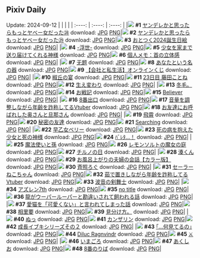 ## Pixiv Daily
Update: 2024-09-12
|      |      |      |
| :----: | :----: | :----: |
|![](https://pixiv.microyu.workers.dev/c/240x480/img-master/img/2024/09/10/00/02/38/122295229_p0_master1200.jpg) **#1** [ヤンデレかと思ったらもっとヤベー女だった㉘](https://www.pixiv.net/artworks/122295229) download: [JPG](https://pixiv.microyu.workers.dev/img-original/img/2024/09/10/00/02/38/122295229_p0.jpg) [PNG](https://pixiv.microyu.workers.dev/img-original/img/2024/09/10/00/02/38/122295229_p0.png)|![](https://pixiv.microyu.workers.dev/c/240x480/img-master/img/2024/09/11/00/01/27/122323089_p0_master1200.jpg) **#2** [ヤンデレかと思ったらもっとヤベー女だった㉙](https://www.pixiv.net/artworks/122323089) download: [JPG](https://pixiv.microyu.workers.dev/img-original/img/2024/09/11/00/01/27/122323089_p0.jpg) [PNG](https://pixiv.microyu.workers.dev/img-original/img/2024/09/11/00/01/27/122323089_p0.png)|![](https://pixiv.microyu.workers.dev/c/240x480/img-master/img/2024/09/10/12/31/20/122306556_p0_master1200.jpg) **#3** [おとつく2024誕生日絵](https://www.pixiv.net/artworks/122306556) download: [JPG](https://pixiv.microyu.workers.dev/img-original/img/2024/09/10/12/31/20/122306556_p0.jpg) [PNG](https://pixiv.microyu.workers.dev/img-original/img/2024/09/10/12/31/20/122306556_p0.png)|
|![](https://pixiv.microyu.workers.dev/c/240x480/img-master/img/2024/09/11/20/39/20/122343667_p0_master1200.jpg) **#4** [-浮世-](https://www.pixiv.net/artworks/122343667) download: [JPG](https://pixiv.microyu.workers.dev/img-original/img/2024/09/11/20/39/20/122343667_p0.jpg) [PNG](https://pixiv.microyu.workers.dev/img-original/img/2024/09/11/20/39/20/122343667_p0.png)|![](https://pixiv.microyu.workers.dev/c/240x480/img-master/img/2024/09/11/11/28/07/122333359_p0_master1200.jpg) **#5** [少女を家まで送り届けてくれる神様](https://www.pixiv.net/artworks/122333359) download: [JPG](https://pixiv.microyu.workers.dev/img-original/img/2024/09/11/11/28/07/122333359_p0.jpg) [PNG](https://pixiv.microyu.workers.dev/img-original/img/2024/09/11/11/28/07/122333359_p0.png)|![](https://pixiv.microyu.workers.dev/c/240x480/img-master/img/2024/09/10/06/00/07/122301286_p0_master1200.jpg) **#6** [個人メモ：首の立体感](https://www.pixiv.net/artworks/122301286) download: [JPG](https://pixiv.microyu.workers.dev/img-original/img/2024/09/10/06/00/07/122301286_p0.jpg) [PNG](https://pixiv.microyu.workers.dev/img-original/img/2024/09/10/06/00/07/122301286_p0.png)|
|![](https://pixiv.microyu.workers.dev/c/240x480/img-master/img/2024/09/10/00/58/47/122297080_p0_master1200.jpg) **#7** [无题](https://www.pixiv.net/artworks/122297080) download: [JPG](https://pixiv.microyu.workers.dev/img-original/img/2024/09/10/00/58/47/122297080_p0.jpg) [PNG](https://pixiv.microyu.workers.dev/img-original/img/2024/09/10/00/58/47/122297080_p0.png)|![](https://pixiv.microyu.workers.dev/c/240x480/img-master/img/2024/09/11/12/00/05/122333851_p0_master1200.jpg) **#8** [あなたという名の器](https://www.pixiv.net/artworks/122333851) download: [JPG](https://pixiv.microyu.workers.dev/img-original/img/2024/09/11/12/00/05/122333851_p0.jpg) [PNG](https://pixiv.microyu.workers.dev/img-original/img/2024/09/11/12/00/05/122333851_p0.png)|![](https://pixiv.microyu.workers.dev/c/240x480/img-master/img/2024/09/11/18/16/47/122340023_p0_master1200.jpg) **#9** [【会社と私生活】オンラインくじ](https://www.pixiv.net/artworks/122340023) download: [JPG](https://pixiv.microyu.workers.dev/img-original/img/2024/09/11/18/16/47/122340023_p0.jpg) [PNG](https://pixiv.microyu.workers.dev/img-original/img/2024/09/11/18/16/47/122340023_p0.png)|
|![](https://pixiv.microyu.workers.dev/c/240x480/img-master/img/2024/09/11/00/00/25/122322923_p0_master1200.jpg) **#10** [椒丘の宴](https://www.pixiv.net/artworks/122322923) download: [JPG](https://pixiv.microyu.workers.dev/img-original/img/2024/09/11/00/00/25/122322923_p0.jpg) [PNG](https://pixiv.microyu.workers.dev/img-original/img/2024/09/11/00/00/25/122322923_p0.png)|![](https://pixiv.microyu.workers.dev/c/240x480/img-master/img/2024/09/10/10/13/38/122304573_p0_master1200.jpg) **#11** [23日目 藤田ことね](https://www.pixiv.net/artworks/122304573) download: [JPG](https://pixiv.microyu.workers.dev/img-original/img/2024/09/10/10/13/38/122304573_p0.jpg) [PNG](https://pixiv.microyu.workers.dev/img-original/img/2024/09/10/10/13/38/122304573_p0.png)|![](https://pixiv.microyu.workers.dev/c/240x480/img-master/img/2024/09/10/22/12/19/122319244_p0_master1200.jpg) **#12** [生え変わり](https://www.pixiv.net/artworks/122319244) download: [JPG](https://pixiv.microyu.workers.dev/img-original/img/2024/09/10/22/12/19/122319244_p0.jpg) [PNG](https://pixiv.microyu.workers.dev/img-original/img/2024/09/10/22/12/19/122319244_p0.png)|
|![](https://pixiv.microyu.workers.dev/c/240x480/img-master/img/2024/09/11/04/12/07/122328188_p0_master1200.jpg) **#13** [冬毛。](https://www.pixiv.net/artworks/122328188) download: [JPG](https://pixiv.microyu.workers.dev/img-original/img/2024/09/11/04/12/07/122328188_p0.jpg) [PNG](https://pixiv.microyu.workers.dev/img-original/img/2024/09/11/04/12/07/122328188_p0.png)|![](https://pixiv.microyu.workers.dev/c/240x480/img-master/img/2024/09/11/21/29/16/122345147_p0_master1200.jpg) **#14** [お戦記](https://www.pixiv.net/artworks/122345147) download: [JPG](https://pixiv.microyu.workers.dev/img-original/img/2024/09/11/21/29/16/122345147_p0.jpg) [PNG](https://pixiv.microyu.workers.dev/img-original/img/2024/09/11/21/29/16/122345147_p0.png)|![](https://pixiv.microyu.workers.dev/c/240x480/img-master/img/2024/09/11/03/16/32/122327468_p0_master1200.jpg) **#15** [Believer](https://www.pixiv.net/artworks/122327468) download: [JPG](https://pixiv.microyu.workers.dev/img-original/img/2024/09/11/03/16/32/122327468_p0.jpg) [PNG](https://pixiv.microyu.workers.dev/img-original/img/2024/09/11/03/16/32/122327468_p0.png)|
|![](https://pixiv.microyu.workers.dev/c/240x480/img-master/img/2024/09/10/07/07/08/122302162_p0_master1200.jpg) **#16** [8番出口](https://www.pixiv.net/artworks/122302162) download: [JPG](https://pixiv.microyu.workers.dev/img-original/img/2024/09/10/07/07/08/122302162_p0.jpg) [PNG](https://pixiv.microyu.workers.dev/img-original/img/2024/09/10/07/07/08/122302162_p0.png)|![](https://pixiv.microyu.workers.dev/c/240x480/img-master/img/2024/09/10/20/13/00/122315405_p0_master1200.jpg) **#17** [音量を調整しながら年齢を詐称してるVtuber](https://www.pixiv.net/artworks/122315405) download: [JPG](https://pixiv.microyu.workers.dev/img-original/img/2024/09/10/20/13/00/122315405_p0.jpg) [PNG](https://pixiv.microyu.workers.dev/img-original/img/2024/09/10/20/13/00/122315405_p0.png)|![](https://pixiv.microyu.workers.dev/c/240x480/img-master/img/2024/09/11/00/52/12/122323406_p0_master1200.jpg) **#18** [お友達にお呼ばれした奥さんと旦那さん](https://www.pixiv.net/artworks/122323406) download: [JPG](https://pixiv.microyu.workers.dev/img-original/img/2024/09/11/00/52/12/122323406_p0.jpg) [PNG](https://pixiv.microyu.workers.dev/img-original/img/2024/09/11/00/52/12/122323406_p0.png)|
|![](https://pixiv.microyu.workers.dev/c/240x480/img-master/img/2024/09/10/12/59/07/122306962_p0_master1200.jpg) **#19** [飛霄](https://www.pixiv.net/artworks/122306962) download: [JPG](https://pixiv.microyu.workers.dev/img-original/img/2024/09/10/12/59/07/122306962_p0.jpg) [PNG](https://pixiv.microyu.workers.dev/img-original/img/2024/09/10/12/59/07/122306962_p0.png)|![](https://pixiv.microyu.workers.dev/c/240x480/img-master/img/2024/09/11/02/23/33/122326702_master1200.jpg) **#20** [秘密の友達](https://www.pixiv.net/artworks/122326702) download: [JPG](https://pixiv.microyu.workers.dev/img-original/img/2024/09/11/02/23/33/122326702.jpg) [PNG](https://pixiv.microyu.workers.dev/img-original/img/2024/09/11/02/23/33/122326702.png)|![](https://pixiv.microyu.workers.dev/c/240x480/img-master/img/2024/09/10/00/01/37/122295149_p0_master1200.jpg) **#21** [Searching](https://www.pixiv.net/artworks/122295149) download: [JPG](https://pixiv.microyu.workers.dev/img-original/img/2024/09/10/00/01/37/122295149_p0.jpg) [PNG](https://pixiv.microyu.workers.dev/img-original/img/2024/09/10/00/01/37/122295149_p0.png)|
|![](https://pixiv.microyu.workers.dev/c/240x480/img-master/img/2024/09/10/18/00/05/122311858_p0_master1200.jpg) **#22** [早乙女ベリー](https://www.pixiv.net/artworks/122311858) download: [JPG](https://pixiv.microyu.workers.dev/img-original/img/2024/09/10/18/00/05/122311858_p0.jpg) [PNG](https://pixiv.microyu.workers.dev/img-original/img/2024/09/10/18/00/05/122311858_p0.png)|![](https://pixiv.microyu.workers.dev/c/240x480/img-master/img/2024/09/11/00/03/14/122323224_p0_master1200.jpg) **#23** [死の病を抱えた少女と死の神様](https://www.pixiv.net/artworks/122323224) download: [JPG](https://pixiv.microyu.workers.dev/img-original/img/2024/09/11/00/03/14/122323224_p0.jpg) [PNG](https://pixiv.microyu.workers.dev/img-original/img/2024/09/11/00/03/14/122323224_p0.png)|![](https://pixiv.microyu.workers.dev/c/240x480/img-master/img/2024/09/10/00/00/51/122295043_p0_master1200.jpg) **#24** [ﾊﾞﾚﾀ…！](https://www.pixiv.net/artworks/122295043) download: [JPG](https://pixiv.microyu.workers.dev/img-original/img/2024/09/10/00/00/51/122295043_p0.jpg) [PNG](https://pixiv.microyu.workers.dev/img-original/img/2024/09/10/00/00/51/122295043_p0.png)|
|![](https://pixiv.microyu.workers.dev/c/240x480/img-master/img/2024/09/11/17/24/55/122338834_p0_master1200.jpg) **#25** [魔法使いと孫](https://www.pixiv.net/artworks/122338834) download: [JPG](https://pixiv.microyu.workers.dev/img-original/img/2024/09/11/17/24/55/122338834_p0.jpg) [PNG](https://pixiv.microyu.workers.dev/img-original/img/2024/09/11/17/24/55/122338834_p0.png)|![](https://pixiv.microyu.workers.dev/c/240x480/img-master/img/2024/09/11/17/29/50/122338929_p0_master1200.jpg) **#26** [レモンソルトの魔女の庭](https://www.pixiv.net/artworks/122338929) download: [JPG](https://pixiv.microyu.workers.dev/img-original/img/2024/09/11/17/29/50/122338929_p0.jpg) [PNG](https://pixiv.microyu.workers.dev/img-original/img/2024/09/11/17/29/50/122338929_p0.png)|![](https://pixiv.microyu.workers.dev/c/240x480/img-master/img/2024/09/10/00/07/02/122295470_p0_master1200.jpg) **#27** [チルノの日](https://www.pixiv.net/artworks/122295470) download: [JPG](https://pixiv.microyu.workers.dev/img-original/img/2024/09/10/00/07/02/122295470_p0.jpg) [PNG](https://pixiv.microyu.workers.dev/img-original/img/2024/09/10/00/07/02/122295470_p0.png)|
|![](https://pixiv.microyu.workers.dev/c/240x480/img-master/img/2024/09/10/00/00/34/122295004_p0_master1200.jpg) **#28** [湊くん](https://www.pixiv.net/artworks/122295004) download: [JPG](https://pixiv.microyu.workers.dev/img-original/img/2024/09/10/00/00/34/122295004_p0.jpg) [PNG](https://pixiv.microyu.workers.dev/img-original/img/2024/09/10/00/00/34/122295004_p0.png)|![](https://pixiv.microyu.workers.dev/c/240x480/img-master/img/2024/09/10/00/05/34/122295404_p0_master1200.jpg) **#29** [お風呂上がりの夫婦の会話【カラー版】](https://www.pixiv.net/artworks/122295404) download: [JPG](https://pixiv.microyu.workers.dev/img-original/img/2024/09/10/00/05/34/122295404_p0.jpg) [PNG](https://pixiv.microyu.workers.dev/img-original/img/2024/09/10/00/05/34/122295404_p0.png)|![](https://pixiv.microyu.workers.dev/c/240x480/img-master/img/2024/09/10/23/55/41/122322411_p0_master1200.jpg) **#30** [斉照ろぐ](https://www.pixiv.net/artworks/122322411) download: [JPG](https://pixiv.microyu.workers.dev/img-original/img/2024/09/10/23/55/41/122322411_p0.jpg) [PNG](https://pixiv.microyu.workers.dev/img-original/img/2024/09/10/23/55/41/122322411_p0.png)|
|![](https://pixiv.microyu.workers.dev/c/240x480/img-master/img/2024/09/10/20/27/49/122315790_p0_master1200.jpg) **#31** [セーラーねこちゃん](https://www.pixiv.net/artworks/122315790) download: [JPG](https://pixiv.microyu.workers.dev/img-original/img/2024/09/10/20/27/49/122315790_p0.jpg) [PNG](https://pixiv.microyu.workers.dev/img-original/img/2024/09/10/20/27/49/122315790_p0.png)|![](https://pixiv.microyu.workers.dev/c/240x480/img-master/img/2024/09/11/21/46/55/122345736_p0_master1200.jpg) **#32** [茹で置きしながら年齢を詐称してるVtuber](https://www.pixiv.net/artworks/122345736) download: [JPG](https://pixiv.microyu.workers.dev/img-original/img/2024/09/11/21/46/55/122345736_p0.jpg) [PNG](https://pixiv.microyu.workers.dev/img-original/img/2024/09/11/21/46/55/122345736_p0.png)|![](https://pixiv.microyu.workers.dev/c/240x480/img-master/img/2024/09/10/20/02/55/122315121_p0_master1200.jpg) **#33** [波音の剣舞士](https://www.pixiv.net/artworks/122315121) download: [JPG](https://pixiv.microyu.workers.dev/img-original/img/2024/09/10/20/02/55/122315121_p0.jpg) [PNG](https://pixiv.microyu.workers.dev/img-original/img/2024/09/10/20/02/55/122315121_p0.png)|
|![](https://pixiv.microyu.workers.dev/c/240x480/img-master/img/2024/09/11/00/01/31/122323098_p0_master1200.jpg) **#34** [アズレン7th](https://www.pixiv.net/artworks/122323098) download: [JPG](https://pixiv.microyu.workers.dev/img-original/img/2024/09/11/00/01/31/122323098_p0.jpg) [PNG](https://pixiv.microyu.workers.dev/img-original/img/2024/09/11/00/01/31/122323098_p0.png)|![](https://pixiv.microyu.workers.dev/c/240x480/img-master/img/2024/09/11/01/52/12/122326119_p0_master1200.jpg) **#35** [no title](https://www.pixiv.net/artworks/122326119) download: [JPG](https://pixiv.microyu.workers.dev/img-original/img/2024/09/11/01/52/12/122326119_p0.jpg) [PNG](https://pixiv.microyu.workers.dev/img-original/img/2024/09/11/01/52/12/122326119_p0.png)|![](https://pixiv.microyu.workers.dev/c/240x480/img-master/img/2024/09/11/22/28/40/122346786_p0_master1200.jpg) **#36** [龍がウーパールーパーと勘違いされて飼われる話](https://www.pixiv.net/artworks/122346786) download: [JPG](https://pixiv.microyu.workers.dev/img-original/img/2024/09/11/22/28/40/122346786_p0.jpg) [PNG](https://pixiv.microyu.workers.dev/img-original/img/2024/09/11/22/28/40/122346786_p0.png)|
|![](https://pixiv.microyu.workers.dev/c/240x480/img-master/img/2024/09/10/21/00/09/122316718_p0_master1200.jpg) **#37** [愛猫を「可愛くない」と言われてしまった話](https://www.pixiv.net/artworks/122316718) download: [JPG](https://pixiv.microyu.workers.dev/img-original/img/2024/09/10/21/00/09/122316718_p0.jpg) [PNG](https://pixiv.microyu.workers.dev/img-original/img/2024/09/10/21/00/09/122316718_p0.png)|![](https://pixiv.microyu.workers.dev/c/240x480/img-master/img/2024/09/10/22/03/27/122318944_p0_master1200.jpg) **#38** [相里要](https://www.pixiv.net/artworks/122318944) download: [JPG](https://pixiv.microyu.workers.dev/img-original/img/2024/09/10/22/03/27/122318944_p0.jpg) [PNG](https://pixiv.microyu.workers.dev/img-original/img/2024/09/10/22/03/27/122318944_p0.png)|![](https://pixiv.microyu.workers.dev/c/240x480/img-master/img/2024/09/11/18/38/01/122340442_p0_master1200.jpg) **#39** [見分け方。](https://www.pixiv.net/artworks/122340442) download: [JPG](https://pixiv.microyu.workers.dev/img-original/img/2024/09/11/18/38/01/122340442_p0.jpg) [PNG](https://pixiv.microyu.workers.dev/img-original/img/2024/09/11/18/38/01/122340442_p0.png)|
|![](https://pixiv.microyu.workers.dev/c/240x480/img-master/img/2024/09/10/19/53/39/122314770_p0_master1200.jpg) **#40** [ぬっ](https://www.pixiv.net/artworks/122314770) download: [JPG](https://pixiv.microyu.workers.dev/img-original/img/2024/09/10/19/53/39/122314770_p0.jpg) [PNG](https://pixiv.microyu.workers.dev/img-original/img/2024/09/10/19/53/39/122314770_p0.png)|![](https://pixiv.microyu.workers.dev/c/240x480/img-master/img/2024/09/11/00/00/32/122322957_p0_master1200.jpg) **#41** [カンザリン](https://www.pixiv.net/artworks/122322957) download: [JPG](https://pixiv.microyu.workers.dev/img-original/img/2024/09/11/00/00/32/122322957_p0.jpg) [PNG](https://pixiv.microyu.workers.dev/img-original/img/2024/09/11/00/00/32/122322957_p0.png)|![](https://pixiv.microyu.workers.dev/c/240x480/img-master/img/2024/09/10/19/32/08/122314223_p0_master1200.jpg) **#42** [成長イブキシリーズその２](https://www.pixiv.net/artworks/122314223) download: [JPG](https://pixiv.microyu.workers.dev/img-original/img/2024/09/10/19/32/08/122314223_p0.jpg) [PNG](https://pixiv.microyu.workers.dev/img-original/img/2024/09/10/19/32/08/122314223_p0.png)|
|![](https://pixiv.microyu.workers.dev/c/240x480/img-master/img/2024/09/10/19/09/03/122313647_p0_master1200.jpg) **#43** [｢…何見てるの｣](https://www.pixiv.net/artworks/122313647) download: [JPG](https://pixiv.microyu.workers.dev/img-original/img/2024/09/10/19/09/03/122313647_p0.jpg) [PNG](https://pixiv.microyu.workers.dev/img-original/img/2024/09/10/19/09/03/122313647_p0.png)|![](https://pixiv.microyu.workers.dev/c/240x480/img-master/img/2024/09/11/13/35/37/122335267_p0_master1200.jpg) **#44** [Diluc Ragnvindr](https://www.pixiv.net/artworks/122335267) download: [JPG](https://pixiv.microyu.workers.dev/img-original/img/2024/09/11/13/35/37/122335267_p0.jpg) [PNG](https://pixiv.microyu.workers.dev/img-original/img/2024/09/11/13/35/37/122335267_p0.png)|![](https://pixiv.microyu.workers.dev/c/240x480/img-master/img/2024/09/10/21/56/05/122318596_p0_master1200.jpg) **#45** [⚔️](https://www.pixiv.net/artworks/122318596) download: [JPG](https://pixiv.microyu.workers.dev/img-original/img/2024/09/10/21/56/05/122318596_p0.jpg) [PNG](https://pixiv.microyu.workers.dev/img-original/img/2024/09/10/21/56/05/122318596_p0.png)|
|![](https://pixiv.microyu.workers.dev/c/240x480/img-master/img/2024/09/11/01/46/26/122326011_p0_master1200.jpg) **#46** [いまごろ](https://www.pixiv.net/artworks/122326011) download: [JPG](https://pixiv.microyu.workers.dev/img-original/img/2024/09/11/01/46/26/122326011_p0.jpg) [PNG](https://pixiv.microyu.workers.dev/img-original/img/2024/09/11/01/46/26/122326011_p0.png)|![](https://pixiv.microyu.workers.dev/c/240x480/img-master/img/2024/09/10/00/00/53/122295046_p0_master1200.jpg) **#47** [あくしお](https://www.pixiv.net/artworks/122295046) download: [JPG](https://pixiv.microyu.workers.dev/img-original/img/2024/09/10/00/00/53/122295046_p0.jpg) [PNG](https://pixiv.microyu.workers.dev/img-original/img/2024/09/10/00/00/53/122295046_p0.png)|![](https://pixiv.microyu.workers.dev/c/240x480/img-master/img/2024/09/11/17/11/19/122338576_p0_master1200.jpg) **#48** [8番のりば](https://www.pixiv.net/artworks/122338576) download: [JPG](https://pixiv.microyu.workers.dev/img-original/img/2024/09/11/17/11/19/122338576_p0.jpg) [PNG](https://pixiv.microyu.workers.dev/img-original/img/2024/09/11/17/11/19/122338576_p0.png)|
